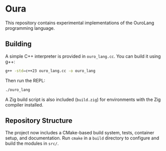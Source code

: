# Oura

This repository contains experimental implementations of the OuroLang programming language.

## Building

A simple C++ interpreter is provided in `ouro_lang.cc`. You can build it using g++:

```bash
g++ -std=c++23 ouro_lang.cc -o ouro_lang
```

Then run the REPL:

```bash
./ouro_lang
```

A Zig build script is also included (`build.zig`) for environments with the Zig compiler installed.

## Repository Structure

The project now includes a CMake-based build system, tests, container setup, and documentation. Run `cmake` in a `build` directory to configure and build the modules in `src/`.
